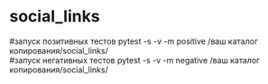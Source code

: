 # social_links
#запуск позитивных тестов
pytest -s -v -m positive /ваш каталог копирования/social_links/  
#запуск негативных тестов
pytest -s -v -m negative /ваш каталог копирования/social_links/  
